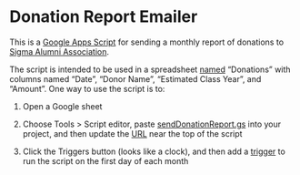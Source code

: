 # Donation Report Emailer

This is a [Google Apps Script](https://developers.google.com/apps-script/) for
sending a monthly report of donations to [Sigma Alumni
Association](https://lcamichigan.com).

The script is intended to be used in a spreadsheet
[named](https://developers.google.com/apps-script/reference/spreadsheet/spreadsheet#getsheetbynamename)
“Donations” with columns named “Date”, “Donor Name”, “Estimated Class Year”, and
“Amount”. One way to use the script is to:

1. Open a Google sheet

2. Choose Tools > Script editor, paste
[sendDonationReport.gs](sendDonationReport.gs) into your project, and then
update the [URL](sendDonationReport.gs#L4) near the top of the script

3. Click the Triggers button (looks like a clock), and then add a
[trigger](https://developers.google.com/apps-script/guides/triggers/installable#time-driven_triggers)
to run the script on the first day of each month
